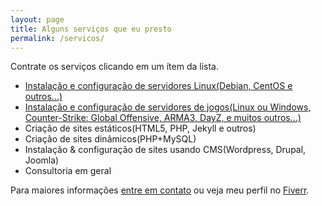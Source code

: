```yaml
---
layout: page
title: Alguns serviços que eu presto
permalink: /servicos/
---
```


Contrate os serviços clicando em um ítem da lista.

* [Instalação e configuração de servidores Linux(Debian, CentOS e outros...)][serv1]
* [Instalação e configuração de servidores de jogos(Linux ou Windows, Counter-Strike: Global Offensive, ARMA3, DayZ, e muitos outros...)][serv2]
* Criação de sites estáticos(HTML5, PHP, Jekyll e outros)
* Criação de sites dinâmicos(PHP+MySQL)
* Instalação & configuração de sites usando CMS(Wordpress, Drupal, Joomla)
* Consultoria em geral

Para maiores informações [entre em contato][contato] ou veja meu perfil no [Fiverr][fiverr].

[serv1]: https://br.fiverr.com/s2/3128718887
[serv2]: https://br.fiverr.com/s2/3128718887
[serv3]: https://br.fiverr.com/s2/3128718887
[contato]: /contato  "Fale Comigo"
[fiverr]: https://br.fiverr.com/sistematico  "Sistematico no Fiverr"
